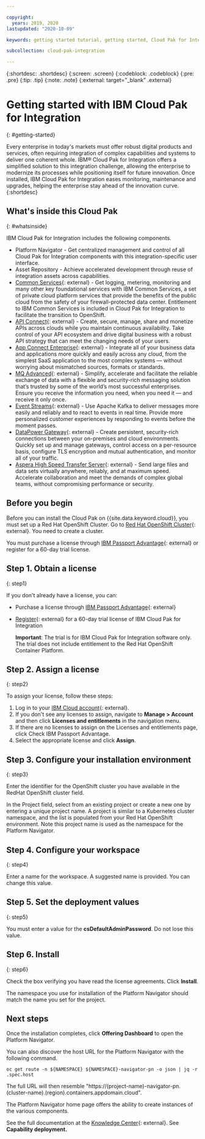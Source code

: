 ```yaml
---

copyright:
  years: 2019, 2020
lastupdated: "2020-10-09"

keywords: getting started tutorial, getting started, Cloud Pak for Integration, integration

subcollection: cloud-pak-integration

---
```


{:shortdesc: .shortdesc}
{:screen: .screen}
{:codeblock: .codeblock}
{:pre: .pre}
{:tip: .tip}
{:note: .note}
{:external: target="_blank" .external}


# Getting started with IBM Cloud Pak for Integration
{: #getting-started}

Every enterprise in today's markets must offer robust digital products and services, often requiring integration of complex capabilities and systems to deliver one coherent whole. IBM® Cloud Pak for Integration offers a simplified solution to this integration challenge, allowing the enterprise to modernize its processes while positioning itself for future innovation. Once installed, IBM Cloud Pak for Integration eases monitoring, maintenance and upgrades, helping the enterprise stay ahead of the innovation curve.
{:shortdesc}

## What's inside this Cloud Pak
{: #whatsinside}

IBM Cloud Pak for Integration includes the following components.

  - Platform Navigator - Get centralized management and control of all Cloud Pak for Integration components with this integration-specific user interface.
  - Asset Repository - Achieve accelerated development through reuse of integration assets across capabilities.
  - [Common Services](https://www.ibm.com/support/knowledgecenter/SSHKN6/kc_welcome_cs.html){: external} - Get logging, metering, monitoring and many other key foundational services with IBM Common Services, a set of private cloud platform services that provide the benefits of the public cloud from the safety of your firewall-protected data center. Entitlement to IBM Common Services is included in Cloud Pak for Integration to facilitate the transition to OpenShift.
  - [API Connect](https://www.ibm.com/support/knowledgecenter/en/SSMNED_2018/mapfiles/getting_started.html){: external} - Create, secure, manage, share and monetize APIs across clouds while you maintain continuous availability. Take control of your API ecosystem and drive digital business with a robust API strategy that can meet the changing needs of your users.
  - [App Connect Enterprise](https://www.ibm.com/support/knowledgecenter/en/SSTTDS_11.0.0/com.ibm.ace.home.doc/help_home.htm){: external} - Integrate all of your business data and applications more quickly and easily across any cloud, from the simplest SaaS application to the most complex systems — without worrying about mismatched sources, formats or standards.
  - [MQ Advanced](https://www.ibm.com/support/knowledgecenter/en/SSFKSJ_9.1.0/com.ibm.mq.helphome.v91.doc/WelcomePagev9r1.htm){: external} - Simplify, accelerate and facilitate the reliable exchange of data with a flexible and security-rich messaging solution that’s trusted by some of the world’s most successful enterprises. Ensure you receive the information you need, when you need it — and receive it only once.
  - [Event Streams](https://ibm.github.io/event-streams/){: external} - Use Apache Kafka to deliver messages more easily and reliably and to react to events in real time. Provide more personalized customer experiences by responding to events before the moment passes.
  - [DataPower Gateway](https://www.ibm.com/support/knowledgecenter/SS9H2Y_7.7.0/com.ibm.dp.doc/welcome.html){: external} - Create persistent, security-rich connections between your on-premises and cloud environments. Quickly set up and manage gateways, control access on a per-resource basis, configure TLS encryption and mutual authentication, and monitor all of your traffic.
  - [Aspera High Speed Transfer Server](https://www.ibm.com/blogs/bluemix/2018/12/enable-hybrid-cloud-data-movement-with-aspera-for-ibm-cloud-private/){: external} - Send large files and data sets virtually anywhere, reliably, and at maximum speed. Accelerate collaboration and meet the demands of complex global teams, without compromising performance or security.


## Before you begin
Before you can install the Cloud Pak on {{site.data.keyword.cloud}}, you must set up a Red Hat OpenShift Cluster. Go to [Red Hat OpenShift Cluster](https://cloud.ibm.com/kubernetes/catalog/openshiftcluster){: external}.  You need to create a cluster.

You must purchase a license through [IBM Passport Advantage](https://www.ibm.com/software/passportadvantage/index.html){: external} or register for a 60-day trial license.


## Step 1. Obtain a license
{: step1}

If you don't already have a license, you can:

  - Purchase a license through [IBM Passport Advantage](https://www.ibm.com/software/passportadvantage/index.html){: external}
  - [Register](https://www.ibm.com/account/reg/signup?formid=urx-46640){: external} for a 60-day trial license of IBM Cloud Pak for Integration

    **Important**: The trial is for IBM Cloud Pak for Integration software only. The trial does not include entitlement to the Red Hat OpenShift Container Platform.

## Step 2. Assign a license
{: step2}

To assign your license, follow these steps:

1. Log in to your [IBM Cloud account](https://cloud.ibm.com/login){: external}.
2. If you don't see any licenses to assign, navigate to **Manage > Account** and then click **Licenses and entitlements** in the navigation menu.
3. If there are no licenses to assign on the Licenses and entitlements page, click Check IBM Passport Advantage.
4. Select the appropriate license and click **Assign**.

## Step 3. Configure your installation environment
{: step3}

Enter the identifier for the OpenShift cluster you have available in the RedHat OpenShift cluster field.

In the Project field, select from an existing project or create a new one by entering a unique project name. A project is similar to a Kubernetes cluster namespace, and the list is populated from your Red Hat OpenShift environment.  Note this project name is used as the namespace for the Platform Navigator. 

## Step 4. Configure your workspace
{: step4}

Enter a name for the workspace.  A suggested name is provided.  You can change this value.

## Step 5. Set the deployment values
{: step5}

You must enter a value for the **csDefaultAdminPassword**.  Do not lose this value.

## Step 6. Install
{: step6}

Check the box verifying you have read the license agreements.  Click **Install**.

The namespace you use for installation of the Platform Navigator should match the name you set for the project.


## Next steps

Once the installation completes, click **Offering Dashboard** to open the Platform Navigator.

You can also discover the host URL for the Platform Navigator with the following command.

`oc get route -n ${NAMESPACE} ${NAMESPACE}-navigator-pn -o json | jq -r .spec.host`

The full URL will then resemble "https://(project-name)-navigator-pn.(cluster-name).(region).containers.appdomain.cloud".

The Platform Navigator home page offers the ability to create instances of the various components.

See the full documentation at the [Knowledge Center](https://www.ibm.com/support/knowledgecenter/SSGT7J_19.3/welcome.html){: external}.  See **Capability deployment.**

